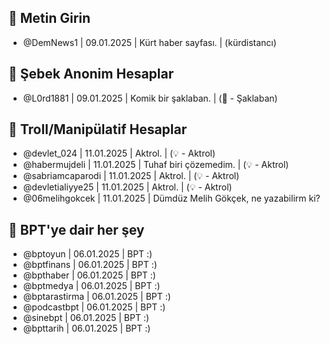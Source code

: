 ## 🫏 Metin Girin
- @DemNews1 | 09.01.2025 | Kürt haber sayfası. | (kürdistancı)

## 🐒 Şebek Anonim Hesaplar
- @L0rd1881 | 09.01.2025 | Komik bir şaklaban. | (🤡 - Şaklaban)

## 🥸 Troll/Manipülatif Hesaplar
- @devlet_024 | 11.01.2025 | Aktrol. | (💡 - Aktrol)
- @habermujdeli | 11.01.2025 | Tuhaf biri çözemedim. | (💡 - Aktrol)
- @sabriamcaparodi | 11.01.2025 | Aktrol. | (💡 - Aktrol)
- @devletialiyye25 | 11.01.2025 | Aktrol. | (💡 - Aktrol)
- @06melihgokcek | 11.01.2025 | Dümdüz Melih Gökçek, ne yazabilirm ki?

## 🤗 BPT'ye dair her şey
- @bptoyun | 06.01.2025 | BPT :)
- @bptfinans | 06.01.2025 | BPT :)
- @bpthaber | 06.01.2025 | BPT :)
- @bptmedya | 06.01.2025 | BPT :)
- @bptarastirma | 06.01.2025 | BPT :)
- @podcastbpt | 06.01.2025 | BPT :)
- @sinebpt | 06.01.2025 | BPT :)
- @bpttarih | 06.01.2025 | BPT :)

